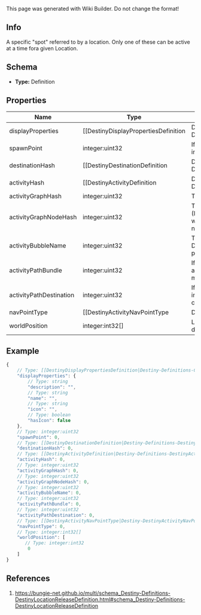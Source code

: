 <span class="wiki-builder">This page was generated with Wiki Builder. Do not change the format!</span>

## Info
A specific &quot;spot&quot; referred to by a location.  Only one of these can be active at a time fora given Location.

## Schema
* **Type:** Definition

## Properties
Name | Type | Description
---- | ---- | -----------
displayProperties | [[DestinyDisplayPropertiesDefinition|Destiny-Definitions-Common-DestinyDisplayPropertiesDefinition]]:Definition | Sadly, these don't appear to be populated anymore (ever?)
spawnPoint | integer:uint32 | If we had map information, this spawnPoint would be interesting.  But sadly, we don't have that info.
destinationHash | [[DestinyDestinationDefinition|Destiny-Definitions-DestinyDestinationDefinition]]:ManifestDefinition:integer:uint32 | The Destination being pointed to by this location.
activityHash | [[DestinyActivityDefinition|Destiny-Definitions-DestinyActivityDefinition]]:ManifestDefinition:integer:uint32 | The Activity being pointed to by this location.
activityGraphHash | integer:uint32 | The Activity Graph being pointed to by this location.
activityGraphNodeHash | integer:uint32 | The Activity Graph Node being pointed to by this location.  (Remember thatActivity Graph Node hashes are only unique within an Activity Graph: so use the combinationto find the node being spoken of)
activityBubbleName | integer:uint32 | The Activity Bubble within the Destination.  Look this up in the DestinyDestinationDefinition'sbubbles and bubbleSettings properties.
activityPathBundle | integer:uint32 | If we had map information, this would tell us something cool about the path this location wantsyou to take.  I wish we had map information.
activityPathDestination | integer:uint32 | If we had map information, this would tell us about path information related to destinationon the map.  Sad.  Maybe you can do something cool with it.  Go to town man.
navPointType | [[DestinyActivityNavPointType|Destiny-DestinyActivityNavPointType]]:Enum | The type of Nav Point that this represents.  See the enumeration for more info.
worldPosition | integer:int32[] | Looks like it should be the position on the map, but sadly it does not look populated... yet?

## Example
```javascript
{
    // Type: [[DestinyDisplayPropertiesDefinition|Destiny-Definitions-Common-DestinyDisplayPropertiesDefinition]]:Definition
    "displayProperties": {
        // Type: string
        "description": "",
        // Type: string
        "name": "",
        // Type: string
        "icon": "",
        // Type: boolean
        "hasIcon": false
    },
    // Type: integer:uint32
    "spawnPoint": 0,
    // Type: [[DestinyDestinationDefinition|Destiny-Definitions-DestinyDestinationDefinition]]:ManifestDefinition:integer:uint32
    "destinationHash": 0,
    // Type: [[DestinyActivityDefinition|Destiny-Definitions-DestinyActivityDefinition]]:ManifestDefinition:integer:uint32
    "activityHash": 0,
    // Type: integer:uint32
    "activityGraphHash": 0,
    // Type: integer:uint32
    "activityGraphNodeHash": 0,
    // Type: integer:uint32
    "activityBubbleName": 0,
    // Type: integer:uint32
    "activityPathBundle": 0,
    // Type: integer:uint32
    "activityPathDestination": 0,
    // Type: [[DestinyActivityNavPointType|Destiny-DestinyActivityNavPointType]]:Enum
    "navPointType": 0,
    // Type: integer:int32[]
    "worldPosition": [
       // Type: integer:int32
        0
    ]
}

```

## References
1. https://bungie-net.github.io/multi/schema_Destiny-Definitions-DestinyLocationReleaseDefinition.html#schema_Destiny-Definitions-DestinyLocationReleaseDefinition
